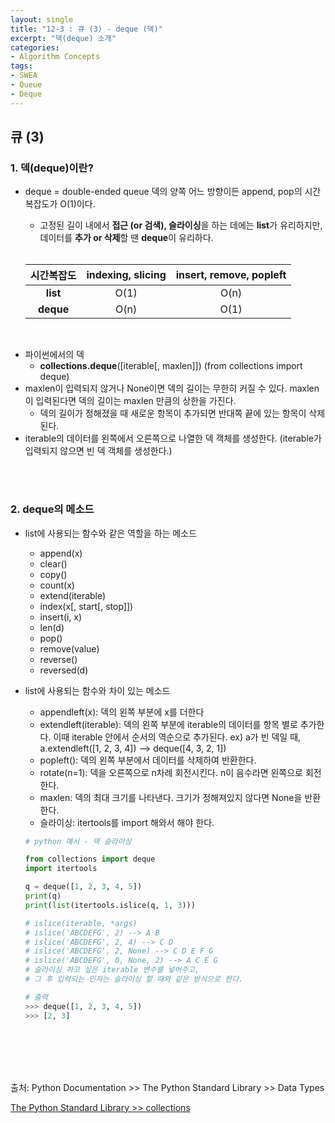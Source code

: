 ```yaml
---
layout: single
title: "12-3 : 큐 (3) - deque (덱)"
excerpt: "덱(deque) 소개"
categories: 
- Algorithm Concepts
tags:
- SWEA
- Queue
- Deque
---
```

## 큐 (3)

### 1. 덱(deque)이란?

- deque = double-ended queue
  덱의 양쪽 어느 방향이든 append, pop의 시간 복잡도가 O(1)이다.
  
  - 고정된 길이 내에서 <strong>접근 (or 검색), 슬라이싱</strong>을 하는 데에는 <strong>list</strong>가 유리하지만, 
    데이터를 <strong>추가 or 삭제</strong>할 땐 <strong>deque</strong>이 유리하다.
  
  <br>
  
  | 시간복잡도 | indexing, slicing | insert, remove, popleft |
  | :---------------: | :--: | :---: |
  | <strong>list</strong>  |       O(1)        |          O(n)           |
  | <strong>deque</strong> | O(n) | O(1) |

<br>

- 파이썬에서의 덱
  - <strong>collections.deque</strong>([iterable[, maxlen]]) (from collections import deque)
- maxlen이 입력되지 않거나 None이면 덱의 길이는 무한히 커질 수 있다.
  maxlen이 입력된다면 덱의 길이는 maxlen 만큼의 상한을 가진다.
  - 덱의 길이가 정해졌을 때 새로운 항목이 추가되면 반대쪽 끝에 있는 항목이 삭제된다.
- iterable의 데이터를 왼쪽에서 오른쪽으로 나열한 덱 객체를 생성한다.
  (iterable가 입력되지 않으면 빈 덱 객체를 생성한다.)

<br>

<br>

### 2. <strong>deque의 메소드</strong>

- list에 사용되는 함수와 같은 역할을 하는 메소드
  - append(x)
  - clear()
  - copy()
  - count(x)
  - extend(iterable)
  - index(x[, start[, stop]])
  - insert(i, x)
  - len(d)
  - pop()
  - remove(value)
  - reverse()
  - reversed(d)
  
- list에 사용되는 함수와 차이 있는 메소드
  - appendleft(x): 덱의 왼쪽 부분에 x를 더한다
  - extendleft(iterable):  덱의 왼쪽 부분에 iterable의 데이터를 항목 별로 추가한다. 이때 iterable 안에서 순서의 역순으로 추가된다.
    ex) a가 빈 덱일 때, a.extendleft([1, 2, 3, 4]) --> deque([4, 3, 2, 1])
  - popleft(): 덱의 왼쪽 부분에서 데이터를 삭제하여 반환한다.
  - rotate(n=1): 덱을 오른쪽으로 n차례 회전시킨다. n이 음수라면 왼쪽으로 회전한다.
  - maxlen: 덱의 최대 크기를 나타낸다. 크기가 정해져있지 않다면 None을 반환한다.
  - 슬라이싱: itertools를 import 해와서 해야 한다.
  
  ```python
  # python 예시 - 덱 슬라이싱
  
  from collections import deque
  import itertools
  
  q = deque([1, 2, 3, 4, 5])
  print(q)
  print(list(itertools.islice(q, 1, 3)))
  
  # islice(iterable, *args)
  # islice('ABCDEFG', 2) --> A B
  # islice('ABCDEFG', 2, 4) --> C D 
  # islice('ABCDEFG', 2, None) --> C D E F G
  # islice('ABCDEFG', 0, None, 2) --> A C E G
  # 슬라이싱 하고 싶은 iterable 변수를 넣어주고, 
  # 그 후 입력되는 인자는 슬라이싱 할 때와 같은 방식으로 한다.
  
  # 출력
  >>> deque([1, 2, 3, 4, 5])
  >>> [2, 3]
  ```

<br>

<br>

<br>

<br>

출처: Python Documentation >> The Python Standard Library >> Data Types

[The Python Standard Library >> collections](https://docs.python.org/3/library/collections.html#collections.deque)